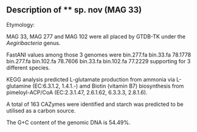 ## Description of ** sp. nov (MAG 33)

Etymology:


MAG 33, MAG 277 and MAG 102 were all placed by GTDB-TK under the 
*Aegiribacteria* genus. 

FastANI values among those 3 genomes were 
bin.277.fa	bin.33.fa	78.1778
bin.277.fa	bin.102.fa	78.7606
bin.33.fa	bin.102.fa	77.2229
supporting for 3 different species. 



KEGG analysis predicted 
L-glutamate production from ammonia via L-glutamine (EC:6.3.1.2, 1.4.1.-)
amd Biotin (vitamin B7) biosynthesis from pimeloyl-ACP/CoA (EC:2.3.1.47, 2.6.1.62, 6.3.3.3, 2.8.1.6).

A total of 163 CAZymes were identified and 
starch was predicted to be utilised as a carbon source.


The G+C content of the genomic DNA is 54.49%.

